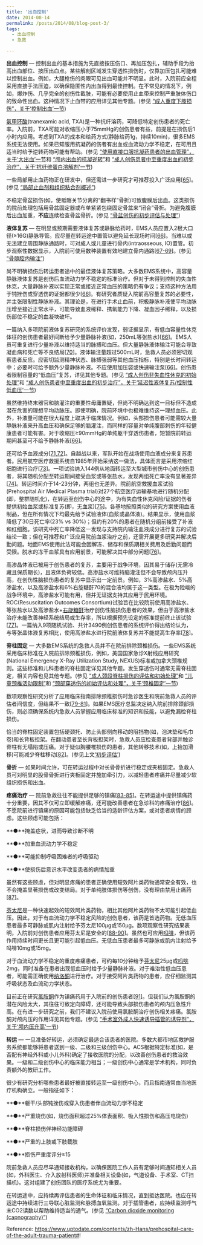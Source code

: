```yaml
---
title: '出血控制'
date: 2014-08-14
permalink: /posts/2014/08/blog-post-3/
tags:
  - 出血控制
  - 急救

---
```


**出血控制** — 控制出血的基本措施为先直接按压伤口、再加压包扎，辅助手段为抬高出血部位、按压出血点。某些解剖区域发生穿透性损伤时，仅靠加压包扎可能难以控制出血。例如，大腿枪伤的肉眼可见出血可能并不明显。此时，入院前应全程采用直接手法压迫，以确保隐匿性内出血得到最佳控制。在不常见的情况下，例如，爆炸伤、几乎完全的创伤性截肢，可能有必要使用止血带来控制严重肢体伤口的致命性出血。这种情况下止血带的应用详见其他专题。(参见 [“成人重度下肢损伤”，关于‘控制出血’一节](https://www.uptodate.com/contents/zh-Hans/severe-lower-extremity-injury-in-the-adult-patient?sectionName=%E6%8E%A7%E5%88%B6%E5%87%BA%E8%A1%80&topicRef=347&anchor=H151199357&source=see_link#H151199357))

[氨甲环酸](https://www.uptodate.com/contents/zh-Hans/94071?topicRef=347&source=see_link)(tranexamic acid, TXA)是一种抗纤溶药，可降低特定创伤患者的死亡率。入院前，TXA可能对收缩压小于75mmHg的创伤患者有益，前提是在损伤后1小时内应用。考虑到TXA的成本和给药方式(静脉给药1g，持续10min)，很多EMS系统无法使用。如果已知服用抗凝药的伤者有出血或血流动力学不稳定，在可用且适当时给予逆转药物可能有帮助。(参见 [“使用直接口服抗凝药患者的出血管理”，关于‘大出血’一节](https://www.uptodate.com/contents/zh-Hans/management-of-bleeding-in-patients-receiving-direct-oral-anticoagulants?sectionName=%E5%A4%A7%E5%87%BA%E8%A1%80&topicRef=347&anchor=H3105425&source=see_link#H3105425)和 [“颅内出血的抗凝逆转”](https://www.uptodate.com/contents/zh-Hans/reversal-of-anticoagulation-in-intracranial-hemorrhage?topicRef=347&source=see_link)和 [“成人创伤患者中至重度出血的初步治疗”，关于‘抗纤维蛋白溶解剂’一节](https://www.uptodate.com/contents/zh-Hans/initial-management-of-moderate-to-severe-hemorrhage-in-the-adult-trauma-patient?sectionName=%E6%8A%97%E7%BA%A4%E7%BB%B4%E8%9B%8B%E7%99%BD%E6%BA%B6%E8%A7%A3%E5%89%82&topicRef=347&anchor=H1012810632&source=see_link#H1012810632))

一些局部用止血药物正在研发中，但还需进一步研究才可推荐投入广泛应用[[65](https://www.uptodate.com/contents/zh-Hans/prehospital-care-of-the-adult-trauma-patient/abstract/65)]。(参见 [“局部止血剂和组织粘合剂概述”](https://www.uptodate.com/contents/zh-Hans/overview-of-topical-hemostatic-agents-and-tissue-adhesives?topicRef=347&source=see_link))

不稳定骨盆损伤(如，使骶髂关节分离的“翻书样”骨折)可致腹膜后出血。这类损伤的院前处理包括用骨盆固定器或布单紧紧包绕固定骨盆来“闭合”骨折。为避免腹膜后出血加重，**不应**连续检查骨盆骨折。(参见 [“骨盆创伤的初步评估与处理”](https://www.uptodate.com/contents/zh-Hans/pelvic-trauma-initial-evaluation-and-management?topicRef=347&source=see_link))

**液体复苏** — 在明显或预期需要液体复苏或静脉给药时，EMS人员应置入2根大口径(≥16G)静脉导管。应尽量在转运途中置管以避免延长现场时间[[66](https://www.uptodate.com/contents/zh-Hans/prehospital-care-of-the-adult-trauma-patient/abstract/66)]。当难以或无法建立周围静脉通路时，可对成人或儿童进行骨内(intraosseous, IO)置管。初步观察性数据显示，入院前可使用数种装置有效地建立骨内通路[[67-69](https://www.uptodate.com/contents/zh-Hans/prehospital-care-of-the-adult-trauma-patient/abstract/67-69)]。(参见 [“骨髓腔内输注”](https://www.uptodate.com/contents/zh-Hans/intraosseous-infusion?topicRef=347&source=see_link))

尚不明确损伤后转运患者途中的最佳液体复苏策略。大多数EMS系统中，高容量静脉液体复苏是创伤后血流动力学不稳定的标准治疗。但对于未得到控制的失血性休克，大量静脉补液以实现正常或接近正常血压的策略仍有争议；支持这种方法用于钝挫伤或穿透伤的证据都很少[[66](https://www.uptodate.com/contents/zh-Hans/prehospital-care-of-the-adult-trauma-patient/abstract/66)]。有研究者质疑入院前高容量复苏的必要性，并主张限制性静脉补液。其理论是，在进行手术止血前，积极静脉补液使平均动脉压增至接近正常水平，可能导致血液稀释、携氧能力下降、凝血因子稀释，以及损伤部位不稳定的血凝块破坏。

一篇纳入多项院前液体复苏研究的系统评价发现，弱证据显示，有低血容量性休克体征的创伤患者最好间断给予少量静脉补液(如，250mL等张盐水)[[66](https://www.uptodate.com/contents/zh-Hans/prehospital-care-of-the-adult-trauma-patient/abstract/66)]。EMS人员可重复进行少量补液以维持适当的脉搏和血压。但大量静脉液体输注可能会导致凝血病和死亡等不良结局[[70](https://www.uptodate.com/contents/zh-Hans/prehospital-care-of-the-adult-trauma-patient/abstract/70)]。液体输注量超过500mL时，急救人员必须密切观察患者反应。应密切监测精神状态、脉搏强弱等其他血压指标，特别是长时间转运中；必要时可给予额外少量静脉补液。不应使用加压袋或快速输注泵[[66](https://www.uptodate.com/contents/zh-Hans/prehospital-care-of-the-adult-trauma-patient/abstract/66)]。创伤患者限制容量的“低血压”复苏，详见其他专题。(参见 [“成人创伤非失血性休克的初始处理”](https://www.uptodate.com/contents/zh-Hans/initial-management-of-non-hemorrhagic-shock-in-adult-trauma?topicRef=347&source=see_link)和 [“成人创伤患者中至重度出血的初步治疗”，关于‘延迟性液体复苏/控制性低血压’一节](https://www.uptodate.com/contents/zh-Hans/initial-management-of-moderate-to-severe-hemorrhage-in-the-adult-trauma-patient?sectionName=%E5%BB%B6%E8%BF%9F%E6%80%A7%E6%B6%B2%E4%BD%93%E5%A4%8D%E8%8B%8F%2F%E6%8E%A7%E5%88%B6%E6%80%A7%E4%BD%8E%E8%A1%80%E5%8E%8B&topicRef=347&anchor=H3100049699&source=see_link#H3100049699))

虽然维持终末器官和脑灌注的重要性毋庸置疑，但尚不明确达到这一目标但不造成潜在危害的理想平均动脉压。即使明确，院前环境中也极难维持这一理想血压。此外，补液量可能在很大程度上取决于临床情况。例如，头部损伤患者可能需较大量静脉补液来升高血压和确保足够的脑灌注，而同样的容量对单纯腹部刺伤的年轻健康患者可能有害。对于收缩压≥90mmHg的单纯躯干穿透伤患者，短暂院前转运期间甚至可不给予静脉补液[[66](https://www.uptodate.com/contents/zh-Hans/prehospital-care-of-the-adult-trauma-patient/abstract/66)]。

还可给予血液成分[[71,72](https://www.uptodate.com/contents/zh-Hans/prehospital-care-of-the-adult-trauma-patient/abstract/71,72)]。自越战以来，军队开始在战场使用血液成分来复苏患者。民用航空医疗救援系统自1985年开始采纳这一做法，具体而言是采用浓缩红细胞进行治疗[[73](https://www.uptodate.com/contents/zh-Hans/prehospital-care-of-the-adult-trauma-patient/abstract/73)]。一项试验纳入144例从地面转运至大型城市创伤中心的创伤患者，将其随机分配至转运期间接受血浆或等张盐水，发现两组死亡率没有显著差异[[74](https://www.uptodate.com/contents/zh-Hans/prehospital-care-of-the-adult-trauma-patient/abstract/74)]。转运时间介于14-23分钟，两组也无差异。院前航空救援血浆试验(Prehospital Air Medical Plasma trial)对27个航空医疗运输基地进行随机分配(即，整群随机化)，在转运至创伤中心的途中，为有失血性休克风险/证据的伤者提供初始血浆或标准复苏(即，无血浆)[[75](https://www.uptodate.com/contents/zh-Hans/prehospital-care-of-the-adult-trauma-patient/abstract/75)]。各基地按照类似的研究方案使用血液制品，但在所有情况下均最先给予试验液体(血浆或晶体液)。结果显示，使用血浆降低了30日死亡率(23% vs 30%)；但约有20%的患者在随机分组前接受了补液和红细胞。该研究中死亡率降低这一发现与支持院内输注血液成分进行复苏的试验结论一致；但在可推荐和广泛应用院前血浆治疗之前，还需开展更多研究并解决后勤问题。地面EMS使用此法可能会因解冻、储存和保质期相关费用及后勤问题而受限。脱水的冻干血浆具有应用前景，可能解决其中部分问题[[76](https://www.uptodate.com/contents/zh-Hans/prehospital-care-of-the-adult-trauma-patient/abstract/76)]。

高渗晶体液已被用于创伤患者的复苏，主要用于战争环境，因其易于储存(无需冷藏且保质期长)，且液体负荷较低。高渗盐水可维持脑灌注但不会导致颅内压升高，在创伤性脑损伤患者的复苏中显示出一定前景。例如，3%高渗盐水、5%高渗盐水，以及高渗盐水和6%右旋糖酐70的混合液均属于这一类型。在极为险峻的战争环境中，高渗盐水可能有用，但并无证据支持其应用于民用环境。ROC(Resuscitation Outcomes Consortium)试验旨在比较院前使用高渗盐水、等张盐水以及高渗盐水+[右旋糖酐](https://www.uptodate.com/contents/zh-Hans/123331?topicRef=347&source=see_link)治疗创伤性脑损伤患者的效果，但由于高渗盐水治疗未能改善神经系统结局或生存率，所以根据预先设定的标准提前终止该试验[[77](https://www.uptodate.com/contents/zh-Hans/prehospital-care-of-the-adult-trauma-patient/abstract/77)]。一篇纳入9项随机试验、共计3490例创伤患者的系统评价得出结论认为，与等张晶体液复苏相比，使用高渗盐水进行院前液体复苏并不能提高生存率[[78](https://www.uptodate.com/contents/zh-Hans/prehospital-care-of-the-adult-trauma-patient/abstract/78)]。

**脊柱固定** — 大多数EMS系统的急救人员并不在院前排除颈椎损伤。一些EMS系统采用临床标准在入院前排除颈椎损伤，例如，美国国家急诊X射线应用研究(National Emergency X-Ray Utilization Study, NEXUS)标准或加拿大颈椎规则。这些标准和儿科患者的脊柱固定详见其他专题。发生穿透伤时通常无需脊柱固定，相关内容也见其他专题。(参见 [“成人颈段脊柱损伤的评估和初始处理”](https://www.uptodate.com/contents/zh-Hans/evaluation-and-initial-management-of-cervical-spinal-column-injuries-in-adults?topicRef=347&source=see_link)和 [“儿童颈椎活动限制”](https://www.uptodate.com/contents/zh-Hans/pediatric-cervical-spinal-motion-restriction?topicRef=347&source=see_link)和 [“颈部穿透伤的初始评估和处理”，关于‘颈椎固定’一节](https://www.uptodate.com/contents/zh-Hans/penetrating-neck-injuries-initial-evaluation-and-management?sectionName=%E9%A2%88%E6%A4%8E%E5%9B%BA%E5%AE%9A&topicRef=347&anchor=H932876&source=see_link#H932876))

数项观察性研究分析了应用临床指南排除颈椎损伤时急诊医生和院前急救人员的评估者间信度，但结果不一致[[79-81](https://www.uptodate.com/contents/zh-Hans/prehospital-care-of-the-adult-trauma-patient/abstract/79-81)]。如果EMS医疗总监决定纳入院前排除颈部损伤，则必须确保系统内急救人员掌握应用临床标准的知识和技能，以避免漏检脊柱损伤。

恰当的脊柱固定装置包括硬颈托、防止头部侧向移动的阻挡物(如，泡沫垫和毛巾卷)和长背板担架。在翻动患者至长背板担架时，急救人员应检查患者背部并触诊脊柱有无塌陷或压痛。对于疑似胸腰椎损伤的患者，其他转移技术(如，上抬加滑移)可能减少脊柱移动[[82](https://www.uptodate.com/contents/zh-Hans/prehospital-care-of-the-adult-trauma-patient/abstract/82)]。(参见上文[‘初步评估’](https://www.uptodate.com/contents/zh-Hans/prehospital-care-of-the-adult-trauma-patient#H6))

**骨折** — 如果时间允许，可在转运过程中对长骨骨折进行稳定或夹板固定。急救人员可对明显的股骨骨折进行夹板固定并施加牵引力，以减轻患者疼痛并尽量减少软组织损伤和出血。

**疼痛治疗** — 院前急救往往不能提供足够的镇痛[[83-85](https://www.uptodate.com/contents/zh-Hans/prehospital-care-of-the-adult-trauma-patient/abstract/83-85)]。在转运途中提供镇痛药十分重要，因其不仅可立即缓解疼痛，还可能改善患者在急诊科的疼痛治疗[[86](https://www.uptodate.com/contents/zh-Hans/prehospital-care-of-the-adult-trauma-patient/abstract/86)]。不愿院前进行镇痛的原因可能包括缺乏恰当的适龄评估方案，或对患者病情的顾虑。这些顾虑可能包括：

**●**掩盖症状，进而导致诊断不明

**●**加重血流动力学不稳定

**●**可能抑制呼吸困难者的呼吸驱动

**●**使损伤后意识水平改变患者的病情加重

虽然有这些顾虑，但对明显疼痛的患者正确使用短效阿片类药物通常安全有效，也不会掩盖显著损伤或改变结局。对于单纯肢体损伤等创伤，没有理由禁用止痛药[[87](https://www.uptodate.com/contents/zh-Hans/prehospital-care-of-the-adult-trauma-patient/abstract/87)]。

[芬太尼](https://www.uptodate.com/contents/zh-Hans/94083?topicRef=347&source=see_link)是一种快速起效的短效阿片类药物，相比其他阿片类药物不太可能引起低血压。因此，对于有血流动力学不稳定风险的创伤患者，该药是首选药物。无低血压患者最多可静脉或肌内注射给予芬太尼100μg或150μg。数项观察性研究结果表明，入院前对创伤患者应用芬太尼是安全的[[88-90](https://www.uptodate.com/contents/zh-Hans/prehospital-care-of-the-adult-trauma-patient/abstract/88-90)]。虽然也可应用[吗啡](https://www.uptodate.com/contents/zh-Hans/92963?topicRef=347&source=see_link)，但该药作用持续时间更长且更可能引起低血压。无低血压患者最多可静脉或肌内注射给予吗啡10mg或15mg。

对于血流动力学不稳定的重度疼痛患者，可约每10分钟给予[芬太尼](https://www.uptodate.com/contents/zh-Hans/94083?topicRef=347&source=see_link)25μg或[吗啡](https://www.uptodate.com/contents/zh-Hans/92963?topicRef=347&source=see_link)2mg，同时准备在患者出现低血压时给予少量静脉补液。对于难治性低血压患者，可能需正确使用[纳洛酮](https://www.uptodate.com/contents/zh-Hans/92023?topicRef=347&source=see_link)进行治疗。对于接受阿片类药物的患者，应仔细监测其呼吸状态及血流动力学状态。

目前正在研究[氯胺酮](https://www.uptodate.com/contents/zh-Hans/92988?topicRef=347&source=see_link)作为镇痛药用于入院前的创伤患者[[91](https://www.uptodate.com/contents/zh-Hans/prehospital-care-of-the-adult-trauma-patient/abstract/91)]。但我们认为氯胺酮的潜在风险太大，其往往可致定向障碍，还可能导致头部损伤患者的颅内压急性升高。在有进一步研究之前，我们不建议入院前使用氯胺酮治疗创伤相关疼痛。氯胺酮对颅内压的作用详见其他专题。(参见 [“手术室外成人快速诱导插管的诱导剂”，关于‘颅内压升高’一节](https://www.uptodate.com/contents/zh-Hans/induction-agents-for-rapid-sequence-intubation-in-adults-outside-the-operating-room?sectionName=%E9%A2%85%E5%86%85%E5%8E%8B%E5%8D%87%E9%AB%98&topicRef=347&anchor=H12&source=see_link#H12))

**转运** — 一旦准备好转运，必须确定最适合该患者的医院。多数大都市地区救护服务系统都能够将患者送到一级、二级和三级创伤中心。ACS根据特定标准(如，是否配有神经外科或小儿外科)确定了接收医院的分配，以改善创伤患者的救治效果。一级和二级创伤中心的临床能力相当；一级创伤中心通常是学术机构，同时负责额外的教研工作。

很少有研究分析哪些患者最好被直接转运至一级创伤中心，而且指南通常由当地医疗机构确立。一般指征如下：

**●**躯干/头部钝挫伤或穿入伤患者伴血流动力学不稳定

**●**严重烧伤(如，烧伤面积超过25%体表面积、吸入性损伤和高压电烧伤)

**●**脊柱损伤伴神经功能障碍

**●**严重的上肢或下肢截肢

**●**损伤严重度评分≥15

院前急救人员应尽早通知接收机构，以确保医院工作人员有足够时间通知相关人员(如，外科医生、介入放射科医师)并准备相关设备(如，气道设备、手术室、CT扫描机)。这对组建了创伤团队的医疗系统尤为重要。

在转运途中，应持续再评估患者的生命体征和临床情况，直到抵达医院。也应在转运途中持续进行三导联心脏监测和脉搏血氧监测。对于插管患者，应持续监测呼气末CO2读数以帮助维持适当的通气。(参见 [“Carbon dioxide monitoring (capnography)”](https://www.uptodate.com/contents/carbon-dioxide-monitoring-capnography?topicRef=347&source=see_link))


Reference: https://www.uptodate.com/contents/zh-Hans/prehospital-care-of-the-adult-trauma-patient#!
